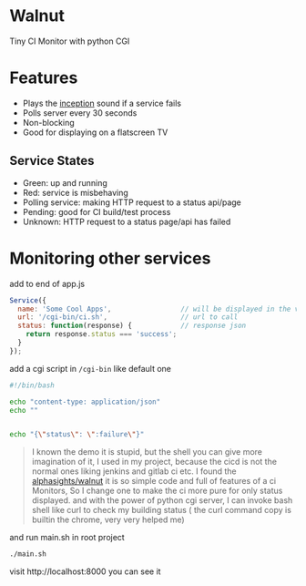 Walnut
=================

Tiny CI Monitor with python CGI

Features
========

* Plays the [inception](http://inception.davepedu.com/) sound if a service fails
* Polls server every 30 seconds
* Non-blocking
* Good for displaying on a flatscreen TV



Service States
--------------

* Green: up and running
* Red: service is misbehaving
* Polling service: making HTTP request to a status api/page
* Pending: good for CI build/test process
* Unknown: HTTP request to a status page/api has failed


Monitoring other services
=========================

add to end of app.js

```js
Service({
  name: 'Some Cool Apps',                 // will be displayed in the view
  url: '/cgi-bin/ci.sh',                  // url to call
  status: function(response) {            // response json
    return response.status === 'success';
  }
});
```

add a cgi script in `/cgi-bin` like default one 

```sh
#!/bin/bash

echo "content-type: application/json"
echo ""


echo "{\"status\": \":failure\"}"
```

> I known the demo it is stupid, but the shell you can give more imagination of it, I used in my project, because the cicd is not the normal ones liking jenkins and gitlab ci etc.
> I found the [alphasights/walnut](https://github.com/alphasights/walnut) it is so simple code and full of features of a ci Monitors, So I change one to make the ci more pure for only status displayed. and with the power of python cgi server, I can invoke bash shell like curl to check my building status ( the curl command copy is builtin the chrome, very very helped me)


and run main.sh in root project

```sh
./main.sh
```

visit http://localhost:8000 you can see it
